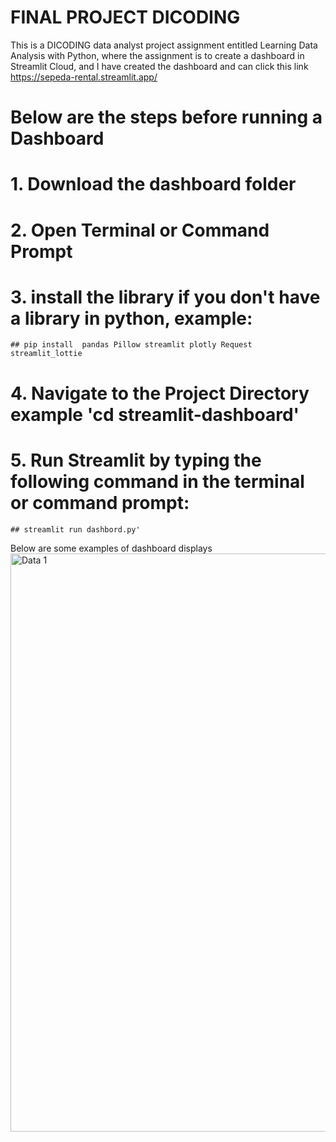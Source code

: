 # FINAL PROJECT DICODING
This is a DICODING data analyst project assignment entitled Learning Data Analysis with Python, where the assignment is to create a dashboard in Streamlit Cloud, and I have created the dashboard and can click this link https://sepeda-rental.streamlit.app/
# Below are the steps before running a Dashboard
# 1. Download the dashboard folder
# 2. Open Terminal or Command Prompt
# 3. install the library if you don't have a library in python, example:
    ## pip install  pandas Pillow streamlit plotly Request streamlit_lottie
# 4. Navigate to the Project Directory example 'cd streamlit-dashboard'
# 5. Run Streamlit by typing the following command in the terminal or command prompt: 
    ## streamlit run dashbord.py'
Below are some examples of dashboard displays    
<img width="925" alt="Data 1" src="https://github.com/salsadnn/Data-Analist/assets/159113713/7725e41a-b1e6-47c6-ae42-84bc14717489">
